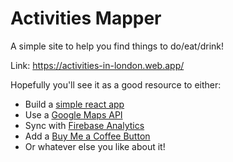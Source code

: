 # Activities Mapper

A simple site to help you find things to do/eat/drink!

Link: https://activities-in-london.web.app/

Hopefully you'll see it as a good resource to either:
- Build a [simple react app](https://reactjs.org/docs/create-a-new-react-app.html)
- Use a [Google Maps API](https://developers.google.com/maps)
- Sync with [Firebase Analytics](https://firebase.google.com/docs/analytics)
- Add a [Buy Me a Coffee Button](https://www.buymeacoffee.com/)
- Or whatever else you like about it!
